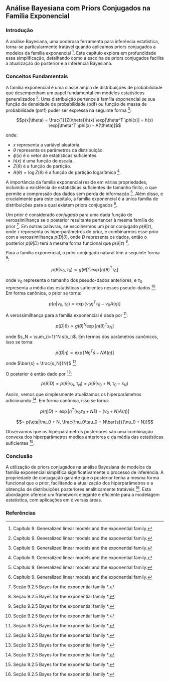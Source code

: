 ## Análise Bayesiana com Priors Conjugados na Família Exponencial

### Introdução
A análise Bayesiana, uma poderosa ferramenta para inferência estatística, torna-se particularmente tratável quando aplicamos priors conjugados a modelos da família exponencial [^1]. Este capítulo explora em profundidade essa simplificação, detalhando como a escolha de priors conjugados facilita a atualização do posterior e a inferência Bayesiana.

### Conceitos Fundamentais
A família exponencial é uma classe ampla de distribuições de probabilidade que desempenham um papel fundamental em modelos estatísticos generalizados [^1]. Uma distribuição pertence à família exponencial se sua função de densidade de probabilidade (pdf) ou função de massa de probabilidade (pmf) puder ser expressa na seguinte forma [^1]:

$$p(x|\theta) = \frac{1}{Z(\theta)}h(x) \exp[\theta^T \phi(x)] = h(x) \exp[\theta^T \phi(x) - A(\theta)]$$

onde:
*   $x$ representa a variável aleatória.
*   $\theta$ representa os parâmetros da distribuição.
*   $\phi(x)$ é o vetor de estatísticas suficientes.
*   $h(x)$ é uma função de escala.
*   $Z(\theta)$ é a função de partição.
*   $A(\theta) = \log Z(\theta)$ é a função de partição logarítmica [^1].

A importância da família exponencial reside em várias propriedades, incluindo a existência de estatísticas suficientes de tamanho finito, o que permite a compressão dos dados sem perda de informação [^1]. Além disso, e crucialmente para este capítulo, a família exponencial é a única família de distribuições para a qual existem priors conjugados [^1].

Um prior é considerado *conjugado* para uma dada função de verossimilhança se o posterior resultante pertencer à mesma família do prior [^7]. Em outras palavras, se escolhermos um prior conjugado $p(\theta|\tau)$, onde $\tau$ representa os hiperparâmetros do prior, e combinarmos esse prior com a verossimilhança $p(D|\theta)$, onde $D$ representa os dados, então o posterior $p(\theta|D)$ terá a mesma forma funcional que $p(\theta|\tau)$ [^7].

Para a família exponencial, o prior conjugado natural tem a seguinte forma [^7]:

$$p(\theta|\nu_0, \tau_0) \propto g(\theta)^{\nu_0} \exp[\eta(\theta)^T \tau_0]$$

onde $\nu_0$ representa o tamanho dos pseudo-dados anteriores, e $\tau_0$ representa a média das estatísticas suficientes nesses pseudo-dados [^7]. Em forma canônica, o prior se torna:

$$p(\eta|\nu_0, \tau_0) \propto \exp[\nu_0 \eta^T \tau_0 - \nu_0 A(\eta)]$$

A verossimilhança para a família exponencial é dada por [^7]:

$$p(D|\theta) \propto g(\theta)^N \exp[\eta(\theta)^T s_N]$$

onde $s_N = \sum_{i=1}^N s(x_i)$. Em termos dos parâmetros canônicos, isso se torna:

$$p(D|\eta) \propto \exp[N\eta^T \bar{s} - NA(\eta)]$$

onde $\bar{s} = \frac{s_N}{N}$ [^7].

O posterior é então dado por [^7]:

$$p(\theta|D) = p(\theta|\nu_N, \tau_N) = p(\theta|\nu_0 + N, \tau_0 + s_N)$$

Assim, vemos que simplesmente atualizamos os hiperparâmetros adicionando [^7]. Em forma canônica, isso se torna:

$$p(\eta|D) \propto \exp[\eta^T (\nu_0\tau_0 + N\bar{s}) - (\nu_0 + N)A(\eta)]$$

$$= p(\eta|\nu_0 + N, \frac{\nu_0\tau_0 + N\bar{s}}{\nu_0 + N})$$

Observamos que os hiperparâmetros posteriores são uma combinação convexa dos hiperparâmetros médios anteriores e da média das estatísticas suficientes [^7].

### Conclusão
A utilização de priors conjugados na análise Bayesiana de modelos da família exponencial simplifica significativamente o processo de inferência. A propriedade de conjugação garante que o posterior tenha a mesma forma funcional que o prior, facilitando a atualização dos hiperparâmetros e a obtenção de distribuições posteriores analiticamente tratáveis [^7]. Esta abordagem oferece um framework elegante e eficiente para a modelagem estatística, com aplicações em diversas áreas.

### Referências
[^1]: Capítulo 9. Generalized linear models and the exponential family.
[^7]: Seção 9.2.5 Bayes for the exponential family *.
<!-- END -->